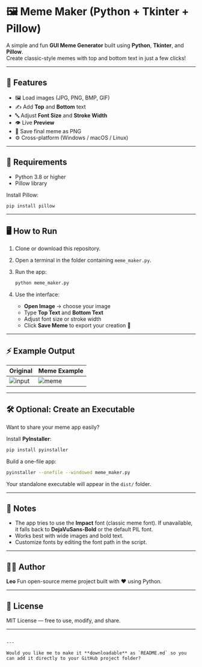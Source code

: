 
# 🖼️ Meme Maker (Python + Tkinter + Pillow)

A simple and fun **GUI Meme Generator** built using **Python**, **Tkinter**, and **Pillow**.  
Create classic-style memes with top and bottom text in just a few clicks!

---

## 🚀 Features
- 🖼️ Load images (JPG, PNG, BMP, GIF)
- ✍️ Add **Top** and **Bottom** text
- 🔤 Adjust **Font Size** and **Stroke Width**
- 👁️ Live **Preview**
- 💾 Save final meme as PNG
- ⚙️ Cross-platform (Windows / macOS / Linux)

---

## 🧠 Requirements
- Python 3.8 or higher  
- Pillow library  

Install Pillow:
```bash
pip install pillow
````

---

## 🖥️ How to Run

1. Clone or download this repository.
2. Open a terminal in the folder containing `meme_maker.py`.
3. Run the app:

   ```bash
   python meme_maker.py
   ```
4. Use the interface:

   * **Open Image** → choose your image
   * Type **Top Text** and **Bottom Text**
   * Adjust font size or stroke width
   * Click **Save Meme** to export your creation 🎉

---

## ⚡ Example Output

| Original                                                           | Meme Example                                                                    |
| ------------------------------------------------------------------ | ------------------------------------------------------------------------------- |
| ![input](https://via.placeholder.com/300x200.png?text=Input+Image) | ![meme](https://via.placeholder.com/300x200.png?text=TOP+TEXT%0A%0ABOTTOM+TEXT) |

---

## 🛠️ Optional: Create an Executable

Want to share your meme app easily?

Install **PyInstaller**:

```bash
pip install pyinstaller
```

Build a one-file app:

```bash
pyinstaller --onefile --windowed meme_maker.py
```

Your standalone executable will appear in the `dist/` folder.

---

## 🧩 Notes

* The app tries to use the **Impact** font (classic meme font).
  If unavailable, it falls back to **DejaVuSans-Bold** or the default PIL font.
* Works best with wide images and bold text.
* Customize fonts by editing the font path in the script.

---

## 🧑‍💻 Author

**Leo**
Fun open-source meme project built with ❤️ using Python.

---

## 📜 License

MIT License — free to use, modify, and share.

---

```

---

Would you like me to make it **downloadable** as `README.md` so you can add it directly to your GitHub project folder?
```
